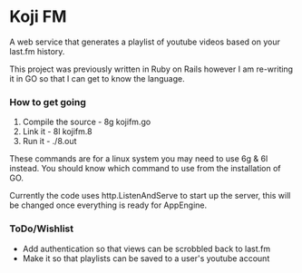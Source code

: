 # Koji FM #
A web service that generates a playlist of youtube videos based on your last.fm history.

This project was previously written in Ruby on Rails however I am re-writing it in GO so that I can get to know the language.

### How to get going ###
1. Compile the source - 8g kojifm.go
2. Link it - 8l kojifm.8
3. Run it - ./8.out

These commands are for a linux system you may need to use 6g & 6l instead. You should know which command to use from the installation of GO.

Currently the code uses http.ListenAndServe to start up the server, this will be changed once everything is ready for AppEngine.

### ToDo/Wishlist ###
- Add authentication so that views can be scrobbled back to last.fm
- Make it so that playlists can be saved to a user's youtube account
